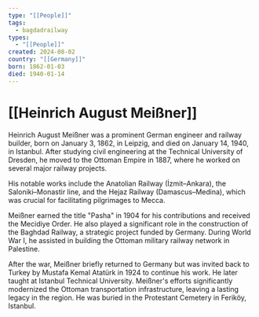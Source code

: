 ```yaml
---
type: "[[People]]"
tags:
  - bagdadrailway
types:
  - "[[People]]"
created: 2024-08-02
country: "[[Germany]]"
born: 1862-01-03
died: 1940-01-14
---
```

# [[Heinrich August Meißner]]

Heinrich August Meißner was a prominent German engineer and railway builder, born on January 3, 1862, in Leipzig, and died on January 14, 1940, in Istanbul. After studying civil engineering at the Technical University of Dresden, he moved to the Ottoman Empire in 1887, where he worked on several major railway projects. 

His notable works include the Anatolian Railway (İzmit–Ankara), the Saloniki–Monastir line, and the Hejaz Railway (Damascus–Medina), which was crucial for facilitating pilgrimages to Mecca. 

Meißner earned the title "Pasha" in 1904 for his contributions and received the Mecidiye Order. He also played a significant role in the construction of the Baghdad Railway, a strategic project funded by Germany. During World War I, he assisted in building the Ottoman military railway network in Palestine.

After the war, Meißner briefly returned to Germany but was invited back to Turkey by Mustafa Kemal Atatürk in 1924 to continue his work. He later taught at Istanbul Technical University. Meißner's efforts significantly modernized the Ottoman transportation infrastructure, leaving a lasting legacy in the region. He was buried in the Protestant Cemetery in Feriköy, Istanbul.